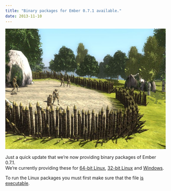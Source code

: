 ```yaml
---
title: "Binary packages for Ember 0.7.1 available."
date: 2013-11-10
---
```


![screenshot_20131110_224407.jpg](screenshot_20131110_224407.jpg)

Just a quick update that we’re now providing binary packages of Ember 0.7.1.  
We’re currently providing these for [64-bit Linux](http://sourceforge.net/projects/worldforge/files/Ember%20%28OGRE%20client%29/0.7.1/ember-0.7.1-x86_64/download), [32-bit Linux](http://sourceforge.net/projects/worldforge/files/Ember%20%28OGRE%20client%29/0.7.1/ember-0.7.1-x86_32/download) and [Windows](http://sourceforge.net/projects/worldforge/files/Ember%20%28OGRE%20client%29/0.7.1/Ember-0.7.1.exe/download).

To run the Linux packages you must first make sure that the file [is executable](http://ma65p.wordpress.com/2008/08/04/how-to-make-a-file-executable-in-ubuntu/#graphical).
